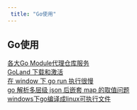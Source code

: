 ```yaml
---
 title: "Go使用"
---
```


## Go使用

<i class="el-icon-document"></i> [各大Go Module代理仓库服务](/posts/go-usage/24541.md)    
<i class="el-icon-document"></i> [GoLand 下载和激活](/posts/go-usage/24549.md)    
<i class="el-icon-document"></i> [在 window 下 go run 执行很慢](/posts/go-usage/24552.md)    
<i class="el-icon-document"></i> [go 解析多层级 json 后嵌套 map 的取值问题](/posts/go-usage/24560.md)    
<i class="el-icon-document"></i> [windows下go编译成linux可执行文件](/posts/go-usage/24599.md)    
